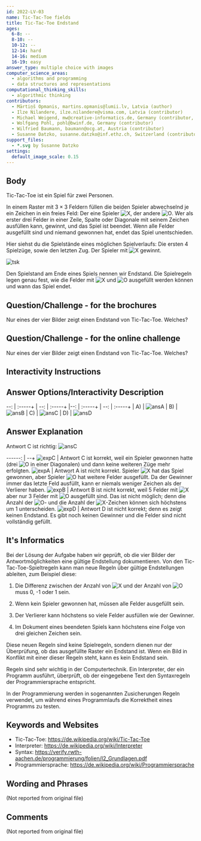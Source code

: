 ```yaml
---
id: 2022-LV-03
name: Tic-Tac-Toe fields
title: Tic-Tac-Toe Endstand
ages:
  6-8: --
  8-10: --
  10-12: --
  12-14: hard
  14-16: medium
  16-19: easy
answer_type: multiple choice with images
computer_science_areas:
  - algorithms and programming
  - data structures and representations
computational_thinking_skills:
  - algorithmic thinking
contributors:
  - Mārtiņš Opmanis, martins.opmanis@lumii.lv, Latvia (author)
  - Ilze Nilandere, ilze.nilandere@visma.com, Latvia (contributor)
  - Michael Weigend, mw@creative-informatics.de, Germany (contributor, translation from English into German)
  - Wolfgang Pohl, pohl@bwinf.de, Germany (contributor)
  - Wilfried Baumann, baumann@ocg.at, Austria (contributor)
  - Susanne Datzko, susanne.datzko@inf.ethz.ch, Switzerland (contributor, graphics)
support_files:
  - *.svg by Susanne Datzko
settings:
  default_image_scale: 0.15
---
```


[ansA]: graphics/2022-LV-03-answerA.svg "Lösung A"
[ansB]: graphics/2022-LV-03-answerB.svg "Lösung B"
[ansC]: graphics/2022-LV-03-answerC.svg "Lösung C"
[ansD]: graphics/2022-LV-03-answerD.svg "Lösung D"
[tsk]: graphics/2022-LV-03-taskbody.svg "Beispiel für ein Spiel"
[expA]: graphics/2022-LV-03-explanationA.svg "Erklärung A"
[expB]: graphics/2022-LV-03-explanationB.svg "Erklärung B"
[expC]: graphics/2022-LV-03-explanationC.svg "Erklärung C"
[expD]: graphics/2022-LV-03-explanationD.svg "Erklärung D"
[X]: graphics/2022-LV-03-taskbodyX.svg "Kreuzchen (11px)"
[O]: graphics/2022-LV-03-taskbodyO.svg "Kreis (16px)"

## Body

Tic-Tac-Toe ist ein Spiel für zwei Personen. 

In einem Raster mit $3 \times 3$ Feldern füllen die beiden Spieler abwechselnd je ein Zeichen in ein freies Feld: Der eine Spieler ![X], der andere ![O]. Wer als erster drei Felder in einer Zeile, Spalte oder Diagonale mit seinem Zeichen ausfüllen kann, gewinnt, und das Spiel ist beendet. Wenn alle Felder ausgefüllt sind und niemand gewonnen hat, endet das Spiel unentschieden.

Hier siehst du die Spielstände eines möglichen Spielverlaufs: Die ersten 4 Spielzüge, sowie den letzten Zug. Der Spieler mit ![X] gewinnt.

![tsk]

Den Spielstand am Ende eines Spiels nennen wir Endstand. Die Spielregeln legen genau fest, wie die Felder mit ![X] und ![O] ausgefüllt werden können und wann das Spiel endet.


## Question/Challenge - for the brochures

Nur eines der vier Bilder zeigt einen Endstand von Tic-Tac-Toe. Welches?


## Question/Challenge - for the online challenge

Nur eines der vier Bilder zeigt einen Endstand von Tic-Tac-Toe. Welches?


## Interactivity Instructions

<!-- empty -->

## Answer Options/Interactivity Description

--: | :-----+ | --: | :-----+ |--: | :-----+ | --: | :-----+ |
 A) | ![ansA] |  B) | ![ansB] |  C) | ![ansC] |  D) | ![ansD]


## Answer Explanation

Antwort C ist richtig: ![ansC]

------: | --+
![expC] | Antwort C ist korrekt, weil ein Spieler gewonnen hatte (drei ![O] in einer Diagonalen) und dann keine weiteren Züge mehr erfolgten.
![expA] | Antwort A ist nicht korrekt. Spieler ![X] hat das Spiel gewonnen, aber Spieler ![O] hat weitere Felder ausgefüllt. Da der Gewinner immer das letzte Feld ausfüllt, kann er niemals weniger Zeichen als der Verlierer haben.
![expB] | Antwort B ist nicht korrekt, weil 5 Felder mit ![X] aber nur 3 Felder mit ![O] ausgefüllt sind. Das ist nicht möglich; denn die Anzahl der ![O]- und die Anzahl der ![X]-Zeichen können sich höchstens um 1 unterscheiden.
![expD] | Antwort D ist nicht korrekt; denn es zeigt keinen Endstand. Es gibt noch keinen Gewinner und die Felder sind nicht vollständig gefüllt.


## It's Informatics

Bei der Lösung der Aufgabe haben wir geprüft, ob die vier Bilder der Antwortmöglichkeiten eine gültige Endstellung dokumentieren. Von den Tic-Tac-Toe-Spieltregeln kann man neue Regeln über gültige Endstellungen ableiten, zum Beispiel diese:

1) Die Differenz zwischen der Anzahl von ![X] und der Anzahl von ![O] muss 0, -1 oder 1 sein. 

2) Wenn kein Spieler gewonnen hat, müssen alle Felder ausgefüllt sein.

3) Der Verlierer kann höchstens so viele Felder ausfüllen wie der Gewinner.

4) Im Dokument eines beendeten Spiels kann höchstens eine Folge von drei gleichen Zeichen sein.

Diese neuen Regeln sind keine Spielregeln, sondern dienen nur der Überprüfung, ob das ausgefüllte Raster ein Endstand ist. Wenn ein Bild in Konflikt mit einer dieser Regeln steht, kann es kein Endstand sein. 

Regeln sind sehr wichtig in der Computertechnik. Ein Interpreter, der ein Programm ausführt, überprüft, ob der eingegebene Text den Syntaxregeln der Programmiersprache entspricht.

In der Programmierung werden in sogenannten Zusicherungen Regeln verwendet, um während eines Programmlaufs die Korrektheit eines Programms zu testen.  


## Keywords and Websites

 - Tic-Tac-Toe: https://de.wikipedia.org/wiki/Tic-Tac-Toe
 - Interpreter: https://de.wikipedia.org/wiki/Interpreter
 - Syntax: https://verify.rwth-aachen.de/programmierung/folien/I2_Grundlagen.pdf
 - Programmiersprache: https://de.wikipedia.org/wiki/Programmiersprache

## Wording and Phrases

(Not reported from original file)


## Comments

(Not reported from original file)
